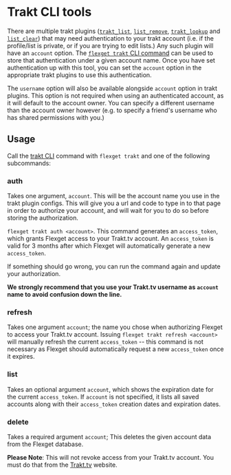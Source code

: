 # Trakt CLI tools
There are multiple trakt plugins ([`trakt_list`](/Plugins/List/trakt_list), [`list_remove`](/Plugins/List/list_remove), [`trakt_lookup`](/Plugins/trakt_lookup) and [`list_clear`](/Plugins/List/list_clear)) that may need authentication to your trakt account (i.e. if the profile/list is private, or if you are trying to edit lists.) Any such plugin will have an `account` option. The [`flexget trakt` CLI command](/CLI/trakt) can be used to store that authentication under a given account name. Once you have set authentication up with this tool, you can set the `account` option in the appropriate trakt plugins to use this authentication.

The `username` option will also be available alongside `account` option in trakt plugins. This option is not required when using an authenticated account, as it will default to the account owner. You can specify a different username than the account owner however (e.g. to specify a friend's username who has shared permissions with you.)

## Usage
Call the [trakt CLI](/CLI/trakt) command with `flexget trakt` and one of the following subcommands:

### auth
Takes one argument, `account`. This will be the account name you use in the trakt plugin configs. This will give you a url and code to type in to that page in order to authorize your account, and will wait for you to do so before storing the authorization.

`flexget trakt auth <account>`. This command generates an `access_token`, which grants Flexget access to your Trakt.tv account. An `access_token` is valid for 3 months after which Flexget will automatically generate a new `access_token`.

If something should go wrong, you can run the command again and update your authorization.

**We strongly recommend that you use your Trakt.tv username as `account` name to avoid confusion down the line.**

### refresh
Takes one argument `account`; the name you chose when authorizing Flexget to access your Trakt.tv account. Issuing `flexget trakt refresh <account>` will manually refresh the current `access_token` -- this command is not necessary as Flexget should automatically request a new `access_token` once it expires.

### list
Takes an optional argument `account`, which shows the expiration date for the current `access_token`. If `account` is not specified, it lists all saved accounts along with their `access_token` creation dates and expiration dates.

### delete
Takes a required argument `account`; This deletes the given account data from the Flexget database.

**Please Note**: This will not revoke access from your Trakt.tv account. You must do that from the [Trakt.tv](http://trakt.tv/oauth/authorized_applications) website.